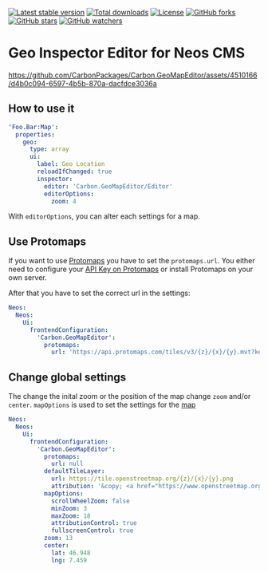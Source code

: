 [![Latest stable version]][packagist] [![Total downloads]][packagist] [![License]][packagist] [![GitHub forks]][fork] [![GitHub stars]][stargazers] [![GitHub watchers]][subscription]

# Geo Inspector Editor for Neos CMS

https://github.com/CarbonPackages/Carbon.GeoMapEditor/assets/4510166/d4b0c094-6597-4b5b-870a-dacfdce3036a

## How to use it

```yaml
'Foo.Bar:Map':
  properties:
    geo:
      type: array
      ui:
        label: Geo Location
        reloadIfChanged: true
        inspector:
          editor: 'Carbon.GeoMapEditor/Editor'
          editorOptions:
            zoom: 4
```

With `editorOptions`, you can alter each settings for a map.

## Use Protomaps

If you want to use [Protomaps](https://protomaps.com) you have to set the `protomaps.url`.
You either need to configure your [API Key on Protomaps](https://app.protomaps.com/signup) or install Protomaps on your
own server.

After that you have to set the correct url in the settings:

```yaml
Neos:
  Neos:
    Ui:
      frontendConfiguration:
        'Carbon.GeoMapEditor':
          protomaps:
            url: 'https://api.protomaps.com/tiles/v3/{z}/{x}/{y}.mvt?key=YOUR_API_KEY'
```

## Change global settings

The change the inital zoom or the position of the map change `zoom` and/or `center`. `mapOptions` is used to set the
settings for the [map](https://leafletjs.com/reference.html#map-l-map)

```yaml
Neos:
  Neos:
    Ui:
      frontendConfiguration:
        'Carbon.GeoMapEditor':
          protomaps:
            url: null
          defaultTileLayer:
            url: https://tile.openstreetmap.org/{z}/{x}/{y}.png
            attribution: '&copy; <a href="https://www.openstreetmap.org/copyright">OpenStreetMap</a> contributors'
          mapOptions:
            scrollWheelZoom: false
            minZoom: 3
            maxZoom: 18
            attributionControl: true
            fullscreenControl: true
          zoom: 13
          center:
            lat: 46.948
            lng: 7.459
```

[packagist]: https://packagist.org/packages/carbon/geomapeditor
[latest stable version]: https://poser.pugx.org/carbon/geomapeditor/v/stable
[total downloads]: https://poser.pugx.org/carbon/geomapeditor/downloads
[license]: https://poser.pugx.org/carbon/geomapeditor/license
[github forks]: https://img.shields.io/github/forks/CarbonPackages/Carbon.GeoMapEditor.svg?style=social&label=Fork
[github stars]: https://img.shields.io/github/stars/CarbonPackages/Carbon.GeoMapEditor.svg?style=social&label=Stars
[github watchers]: https://img.shields.io/github/watchers/CarbonPackages/Carbon.GeoMapEditor.svg?style=social&label=Watch
[fork]: https://github.com/CarbonPackages/Carbon.GeoMapEditor/fork
[stargazers]: https://github.com/CarbonPackages/Carbon.GeoMapEditor/stargazers
[subscription]: https://github.com/CarbonPackages/Carbon.GeoMapEditor/subscription
